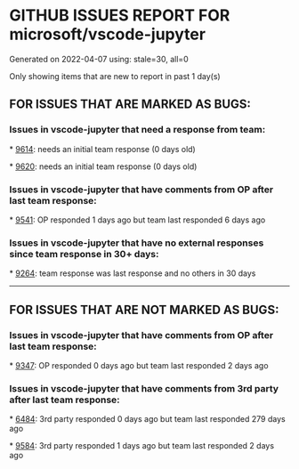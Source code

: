 
# GITHUB ISSUES REPORT FOR microsoft/vscode-jupyter


Generated on 2022-04-07 using: stale=30, all=0


Only showing items that are new to report in past 1 day(s)


## FOR ISSUES THAT ARE MARKED AS BUGS:


### Issues in vscode-jupyter that need a response from team:


\* [9614](https://github.com/microsoft/vscode-jupyter/issues/9614 "Jupyter Interactive Window Scroll Bar Cannot Be Click-And-Draged"): needs an initial team response (0 days old)

\* [9620](https://github.com/microsoft/vscode-jupyter/issues/9620 "Line breaks in Markdown cells are broken (interactive Python)"): needs an initial team response (0 days old)

### Issues in vscode-jupyter that have comments from OP after last team response:


\* [9541](https://github.com/microsoft/vscode-jupyter/issues/9541 "Can't get to kernels."): OP responded 1 days ago but team last responded 6 days ago

### Issues in vscode-jupyter that have no external responses since team response in 30+ days:


\* [9264](https://github.com/microsoft/vscode-jupyter/issues/9264 "Data viewer is not recognizing objects of `pandas.DataFrame` subclass"): team response was last response and no others in 30 days

---

## FOR ISSUES THAT ARE NOT MARKED AS BUGS:


### Issues in vscode-jupyter that have comments from OP after last team response:


\* [9347](https://github.com/microsoft/vscode-jupyter/issues/9347 "Python Kernel dies when using ibm_db.connect"): OP responded 0 days ago but team last responded 2 days ago

### Issues in vscode-jupyter that have comments from 3rd party after last team response:


\* [6484](https://github.com/microsoft/vscode-jupyter/issues/6484 "Support a scratchpad for a jupyter notebook"): 3rd party responded 0 days ago but team last responded 279 days ago

\* [9584](https://github.com/microsoft/vscode-jupyter/issues/9584 "e2e test scenario for extension"): 3rd party responded 1 days ago but team last responded 2 days ago
